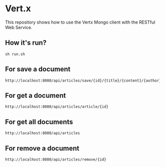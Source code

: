 # Vert.x
This repository shows how to use the Vertx Mongo client with the RESTful Web Service.

## How it's run?
```
sh run.sh
```

## For save a document
```
http://localhost:8080/api/articles/save/{id}/{title}/{content}/{author}
```

## For get a document
```
http://localhost:8080/api/articles/article/{id}
```

## For get all documents
```
http://localhost:8080/api/articles
```

## For remove a document
```
http://localhost:8080/api/articles/remove/{id}
```